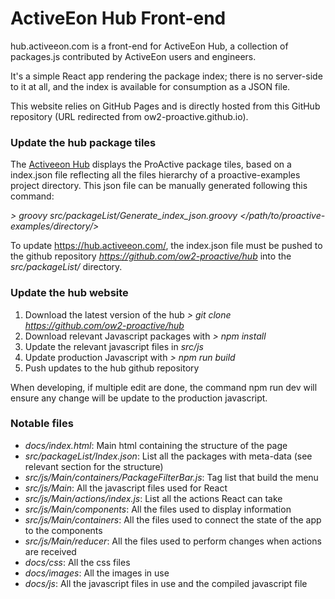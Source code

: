 ActiveEon Hub Front-end
========================

hub.activeeon.com is a front-end for ActiveEon Hub, a collection of packages.js contributed by ActiveEon users and engineers.

It's a simple React app rendering the package index; there is no server-side to it at all, and the index is available for consumption as a JSON file.

This website relies on GitHub Pages and is directly hosted from this GitHub repository (URL redirected from ow2-proactive.github.io).


### Update the hub package tiles

The [Activeeon Hub](https://hub.activeeon.com/) displays the ProActive package tiles, based on a index.json file reflecting all the files hierarchy of a proactive-examples project directory.
This json file can be manually generated following this command:

*> groovy src/packageList/Generate_index_json.groovy </path/to/proactive-examples/directory/>*

To update https://hub.activeeon.com/, the index.json file must be pushed to the github repository *https://github.com/ow2-proactive/hub* into the *src/packageList/* directory.

### Update the hub website

1. Download the latest version of the hub *> git clone https://github.com/ow2-proactive/hub*
2. Download relevant Javascript packages with *> npm install*
3. Update the relevant javascript files in *src/js*
4. Update production Javascript with *> npm run build*
5. Push updates to the hub github repository

When developing, if multiple edit are done, the command npm run dev will ensure any change will be update to the production javascript.


### Notable files

- *docs/index.html*: Main html containing the structure of the page
- *src/packageList/Index.json*: List all the packages with meta-data (see relevant section for the structure)
- *src/js/Main/containers/PackageFilterBar.js*: Tag list that build the menu
- *src/js/Main*: All the javascript files used for React
- *src/js/Main/actions/index.js*: List all the actions React can take
- *src/js/Main/components*: All the files used to display information
- *src/js/Main/containers*: All the files used to connect the state of the app to the components
- *src/js/Main/reducer*: All the files used to perform changes when actions are received
- *docs/css*: All the css files
- *docs/images*: All the images in use
- *docs/js*: All the javascript files in use and the compiled javascript file